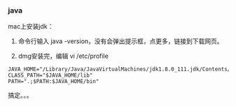 ### java

mac上安装jdk：

1. 命令行输入 java -version，没有会弹出提示框，点更多，链接到下载网页。

2. dmg安装完，编辑 vi /etc/profile

```
JAVA_HOME="/Library/Java/JavaVirtualMachines/jdk1.8.0_111.jdk/Contents/Home"
CLASS_PATH="$JAVA_HOME/lib"
PATH=".;$PATH:$JAVA_HOME/bin"
```
搞定。。。

